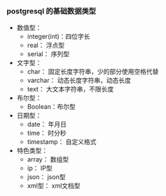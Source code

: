 <!--
 * @Description:
 * @Author: 焦国峰
 * @Github: https://github.com/clement-jiao
 * @Date: 2020-06-19 16:19:19
 * @LastEditors: clement-jiao
 * @LastEditTime: 2020-06-19 16:33:01
-->

### postgresql 的基础数据类型
* 数值型：
  + integer(int)：四位字长
  + real：      浮点型
  + serial：    序列型
* 文字型：
  + char：      固定长度字符串，少的部分使用空格代替
  + varchar：   动态长度字符串，动态长度
  + text：      大文本字符串，不限长度
* 布尔型：
  + Boolean：布尔型
* 日期型：
  + date：      年月日
  + time：      时分秒
  + timestamp： 自定义格式
* 特色类型：
  + array：     数组型
  + ip：        IP型
  + json：      json型
  + xml型：     xml文档型
